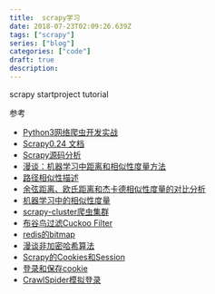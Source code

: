 ```yaml
---
title:  scrapy学习
date: 2018-07-23T02:09:26.639Z
tags: ["scrapy"]
series: ["blog"]
categories: ["code"]
draft: true
description:
---
```


scrapy startproject tutorial


参考
- [Python3网络爬虫开发实战](https://germey.gitbooks.io/python3webspider/content/)
- [Scrapy0.24 文档](http://scrapy-chs.readthedocs.io/zh_CN/0.24/index.html)
- [Scrapy源码分析](http://kaito-kidd.com/2016/11/01/scrapy-code-analyze-architecture/)
- [漫谈：机器学习中距离和相似性度量方法](http://dataunion.org/11710.html)
- [路径相似性描述](https://zhuanlan.zhihu.com/p/20159963)
- [余弦距离、欧氏距离和杰卡德相似性度量的对比分析](https://www.cnblogs.com/chaosimple/p/3160839.html)
- [机器学习中的相似性度量](http://www.cnblogs.com/heaad/archive/2011/03/08/1977733.html)
- [scrapy-cluster爬虫集群](https://bipabo1l.github.io/2018/01/12/scrapy-cluster%E5%88%86%E5%B8%83%E5%BC%8Furl%E7%88%AC%E8%99%AB%E9%9B%86%E7%BE%A4/)
- [布谷鸟过滤Cuckoo Filter](https://www.jianshu.com/p/9ef9f298b5c6)
- [redis的bitmap](https://blog.csdn.net/u011957758/article/details/74783347)
- [漫谈非加密哈希算法](https://segmentfault.com/a/1190000010990136)
- [Scrapy的Cookies和Session](https://www.jianshu.com/p/11017e5e3a82)
- [登录和保存cookie](https://www.jianshu.com/p/7a1b8c144d83)
- [CrawlSpider模拟登录](https://scrapy-cookbook.readthedocs.io/zh_CN/latest/scrapy-11.html)